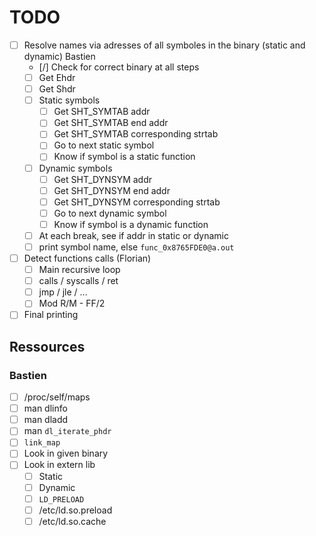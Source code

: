 # TODO

- [ ] Resolve names via adresses of all symboles in the binary (static and dynamic) Bastien
	- [/] Check for correct binary at all steps
	- [ ] Get Ehdr
	- [ ] Get Shdr
	- [ ] Static symbols
		- [ ] Get SHT_SYMTAB addr
		- [ ] Get SHT_SYMTAB end addr
		- [ ] Get SHT_SYMTAB corresponding strtab
		- [ ] Go to next static symbol
		- [ ] Know if symbol is a static function
	- [ ] Dynamic symbols
		- [ ] Get SHT_DYNSYM addr
		- [ ] Get SHT_DYNSYM end addr
		- [ ] Get SHT_DYNSYM corresponding strtab
		- [ ] Go to next dynamic symbol
		- [ ] Know if symbol is a dynamic function
	- [ ] At each break, see if addr in static or dynamic
	- [ ] print symbol name, else `func_0x8765FDE0@a.out`

- [ ] Detect functions calls (Florian)
	- [ ] Main recursive loop
	- [ ] calls / syscalls / ret
	- [ ] jmp / jle / ...
	- [ ] Mod R/M - FF/2
- [ ] Final printing

## Ressources

### Bastien

- [ ] /proc/self/maps
- [ ] man dlinfo
- [ ] man dladd
- [ ] man `dl_iterate_phdr`
- [ ] `link_map`
- [ ] Look in given binary
- [ ] Look in extern lib
	- [ ] Static
	- [ ] Dynamic
	- [ ] `LD_PRELOAD`
	- [ ] /etc/ld.so.preload
	- [ ] /etc/ld.so.cache
